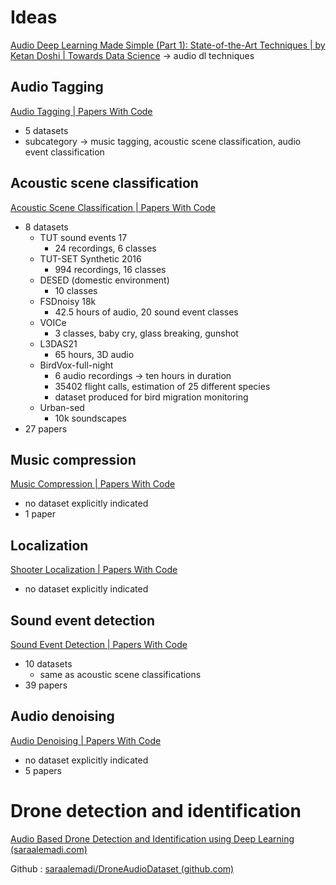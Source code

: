# Ideas

[Audio Deep Learning Made Simple (Part 1): State-of-the-Art Techniques | by Ketan Doshi | Towards Data Science](https://towardsdatascience.com/audio-deep-learning-made-simple-part-1-state-of-the-art-techniques-da1d3dff2504) -> audio dl techniques

## Audio Tagging

[Audio Tagging | Papers With Code](https://paperswithcode.com/task/audio-tagging)

- 5 datasets
- subcategory -> music tagging, acoustic scene classification, audio event classification

## Acoustic scene classification

[Acoustic Scene Classification | Papers With Code](https://paperswithcode.com/task/acoustic-scene-classification)

- 8 datasets
  - TUT sound events 17
    - 24 recordings, 6 classes
  - TUT-SET Synthetic 2016
    - 994 recordings, 16 classes
  - DESED (domestic environment)
    - 10 classes
  - FSDnoisy 18k
    - 42.5 hours of audio, 20 sound event classes
  - VOICe
    - 3 classes, baby cry, glass breaking, gunshot
  - L3DAS21
    - 65 hours, 3D audio
  - BirdVox-full-night
    - 6 audio recordings -> ten hours in duration
    - 35402 flight calls, estimation of 25 different species
    - dataset produced for bird migration monitoring
  - Urban-sed
    - 10k soundscapes
- 27 papers

## Music compression

[Music Compression | Papers With Code](https://paperswithcode.com/task/music-compression)

- no dataset explicitly indicated
- 1 paper

## Localization

[Shooter Localization | Papers With Code](https://paperswithcode.com/task/shooter-localization)

- no dataset explicitly indicated

## Sound event detection

[Sound Event Detection | Papers With Code](https://paperswithcode.com/task/sound-event-detection)

- 10 datasets
  - same as acoustic scene classifications
- 39 papers

## Audio denoising

[Audio Denoising | Papers With Code](https://paperswithcode.com/task/audio-denoising)

- no dataset explicitly indicated
- 5 papers

# Drone detection and identification

[Audio Based Drone Detection and Identification using Deep Learning (saraalemadi.com)](https://saraalemadi.com/2019/04/29/audio-based-drone-detection-and-identification-using-deep-learning/)

Github : [saraalemadi/DroneAudioDataset (github.com)](https://github.com/saraalemadi/DroneAudioDataset)